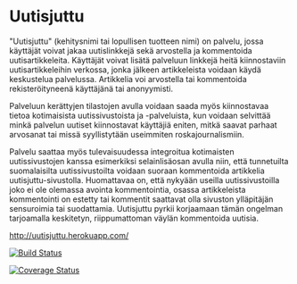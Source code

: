 Uutisjuttu
==========

"Uutisjuttu" (kehitysnimi tai lopullisen tuotteen nimi) on palvelu, jossa käyttäjät voivat jakaa uutislinkkejä sekä arvostella ja kommentoida uutisartikkeleita. Käyttäjät voivat lisätä palveluun linkkejä heitä kiinnostaviin uutisartikkeleihin verkossa, jonka jälkeen artikkeleista voidaan käydä keskustelua palvelussa. Artikkelia voi arvostella tai kommentoida rekisteröityneenä käyttäjänä tai anonyymisti. 

Palveluun kerättyjen tilastojen avulla voidaan saada myös kiinnostavaa tietoa kotimaisista uutissivustoista ja -palveluista, kun voidaan selvittää minkä palvelun uutiset kiinnostavat käyttäjiä eniten, mitkä saavat parhaat arvosanat tai missä syyllistytään useimmiten roskajournalismiin.

Palvelu saattaa myös tulevaisuudessa integroitua kotimaisten uutissivustojen kanssa esimerkiksi selainlisäosan avulla niin, että tunnetuilta suomalaisilta uutissivustoilta voidaan suoraan kommentoida artikkelia uutisjuttu-sivustolla. Huomattavaa on, että nykyään useilla uutissivustoilla joko ei ole olemassa avointa kommentointia, osassa artikkeleista kommentointi on estetty tai kommentit saattavat olla sivuston ylläpitäjän sensuroimia tai suodattamia. Uutisjuttu pyrkii korjaamaan tämän ongelman tarjoamalla keskitetyn, riippumattoman väylän kommentoida uutisia.

http://uutisjuttu.herokuapp.com/

[![Build Status](https://travis-ci.org/uutisjuttu/uutisjuttu.svg?branch=master)](https://travis-ci.org/uutisjuttu/uutisjuttu)

[![Coverage Status](https://coveralls.io/repos/uutisjuttu/uutisjuttu/badge.png)](https://coveralls.io/r/uutisjuttu/uutisjuttu)
